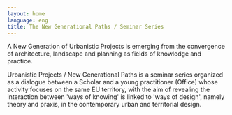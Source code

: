 ```yaml
---
layout: home
language: eng
title: The New Generational Paths / Seminar Series
---
```


A New Generation of Urbanistic Projects is emerging from the convergence of architecture, landscape and planning as fields of knowledge and practice.

Urbanistic Projects / New Generational Paths is a seminar series organized as a dialogue between a Scholar and a young practitioner (Office) whose activity focuses on the same EU territory, with the aim of revealing the interaction between 'ways of knowing' is linked to 'ways of design', namely theory and praxis, in the contemporary urban and territorial design.

